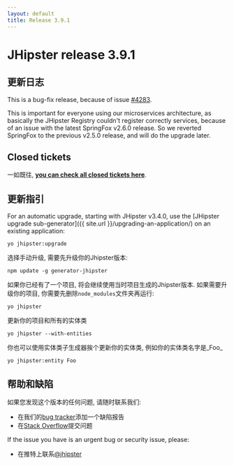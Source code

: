```yaml
---
layout: default
title: Release 3.9.1
---
```


JHipster release 3.9.1
==================

更新日志
----------

This is a bug-fix release, because of issue [#4283](https://github.com/jhipster/generator-jhipster/issues/4283).

This is important for everyone using our microservices architecture, as basically the JHipster Registry couldn't register correctly services, because of an issue with the latest SpringFox v2.6.0 release. So we reverted SpringFox to the previous v2.5.0 release, and will do the upgrade later.

Closed tickets
------------
一如既往, __[you can check all closed tickets here](https://github.com/jhipster/generator-jhipster/issues?q=milestone%3A3.9.1+is%3Aclosed)__.

更新指引
------------

For an automatic upgrade, starting with JHipster v3.4.0, use the [JHipster upgrade sub-generator]({{ site.url }}/upgrading-an-application/) on an existing application:

```
yo jhipster:upgrade
```

选择手动升级, 需要先升级你的Jhipster版本:

```
npm update -g generator-jhipster
```

如果你已经有了一个项目, 将会继续使用当时项目生成的Jhipster版本.
如果需要升级你的项目, 你需要先删除`node_modules`文件夹再运行:

```
yo jhipster
```

更新你的项目和所有的实体类

```
yo jhipster --with-entities
```

你也可以使用实体类子生成器挨个更新你的实体类, 例如你的实体类名字是_Foo_

```
yo jhipster:entity Foo
```

帮助和缺陷
--------------

如果您发现这个版本的任何问题, 请随时联系我们:

- 在我们的[bug tracker](https://github.com/jhipster/generator-jhipster/issues?state=open)添加一个缺陷报告
- 在[Stack Overflow](http://stackoverflow.com/tags/jhipster/info)提交问题

If the issue you have is an urgent bug or security issue, please:

- 在推特上联系[@jhipster](https://twitter.com/jhipster)
